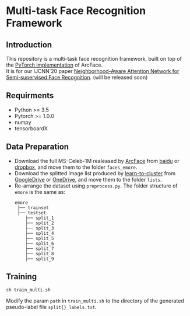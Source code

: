 # Multi-task Face Recognition Framework

## Introduction
This repository is a multi-task face recognition framework, built on top of the [PyTorch implementation](https://github.com/TreB1eN/InsightFace_Pytorch) of ArcFace.  
It is for our IJCNN'20 paper [Neighborhood-Aware Attention Network for Semi-supervised Face Recognition](). (will be released soon)

## Requirments
- Python >= 3.5
- Pytorch >= 1.0.0
- numpy
- tensorboardX

## Data Preparation
- Download the full MS-Celeb-1M realeased by [ArcFace](https://github.com/deepinsight/insightface) from [baidu](https://pan.baidu.com/s/1S6LJZGdqcZRle1vlcMzHOQ) or [dropbox](https://www.dropbox.com/s/wpx6tqjf0y5mf6r/faces_ms1m-refine-v2_112x112.zip?dl=0), and move them to the folder ```faces_emore```.
- Download the splitted image list produced by [learn-to-cluster](https://github.com/yl-1993/learn-to-cluster) from [GoogleDrive](https://drive.google.com/file/d/1kurPWh6dm3dWQOLqUAeE-fxHrdnjaULB/view?usp=sharing) or [OneDrive](https://mycuhk-my.sharepoint.com/:u:/g/personal/1155095455_link_cuhk_edu_hk/ET7lHxOXSjtDiMsgqzLK9LgBi_QW0WVzgZdv2UBzE1Bgzg?e=jZ7kCS), and move them to the folder ```lists```.
- Re-arrange the dataset using ```preprocess.py```. The folder structure of ```emore``` is the same as:
  ```
  emore
   ├── trainset
   ├── testset
      ├── split_1
      ├── split_2
      ├── split_3
      ├── split_4
      ├── split_5
      ├── split_6
      ├── split_7
      ├── split_8
      ├── split_9
  ```

## Training
```
sh train_multi.sh
```
Modify the param ```path``` in ```train_multi.sh``` to the directory of the generated pseudo-label file ```split{}_labels.txt```.
